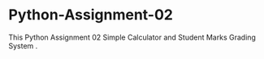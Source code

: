 # Python-Assignment-02
This Python Assignment 02 Simple Calculator and Student Marks Grading System .
